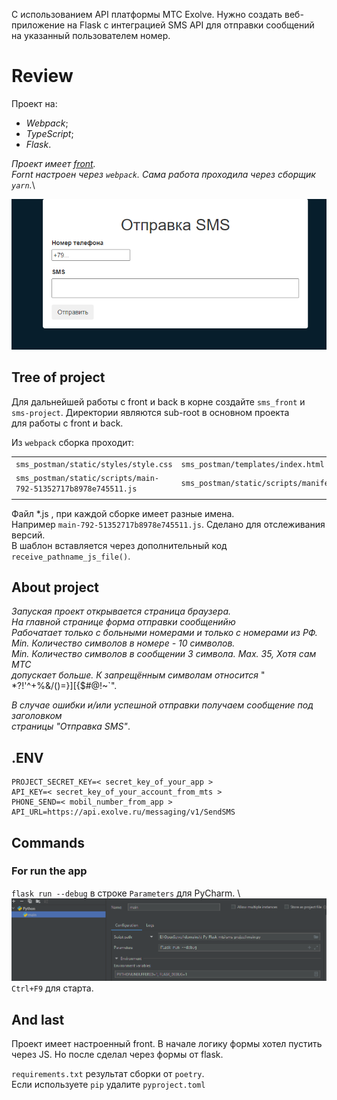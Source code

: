 C использованием API платформы МТС Exolve. Нужно создать веб-приложение на Flask с интеграцией SMS API для отправки сообщений на указанный пользователем номер.
# Review
Проект на:
- *Webpack*;
- *TypeScript*;
- *Flask*.

*Проект имеет [front](https://github.com/Tryd0g0lik/mts_sms_front.git).*\
*Fornt настроен через `webpack`. Сама работа проходила через сборщик `yarn`.*\

![app-web](./img/app.png)

## Tree of project
Для дальнейшей работы с front и back в корне создайте `sms_front` и \
`sms-project`. Директории являются sub-root в основном проекта \
для работы с front и back.    

Из `webpack` сборка проходит:

|||
|:---|:---|
|`sms_postman/static/styles/style.css`|`sms_postman/templates/index.html`|
|`sms_postman/static/scripts/main-792-51352717b8978e745511.js`|`sms_postman/static/scripts/manifest.json`|
|||

Файл *.js , при каждой сборке имеет разные имена. \
Например `main-792-51352717b8978e745511.js`. Сделано для отслеживания версий. \
В шаблон вставляется через дополнительный код `receive_pathname_js_file()`.

## About project
*Запуская проект открывается страница браузера.* \
*На главной странице форма отправки сообщенийю*\
*Рабочатает только с больными номерами и только с номерами из РФ.*\
*Min. Количество символов в номере - 10 символов.* \
*Min. Количество символов в сообщении 3 символа. Max. 35, Хотя сам МТС \
допускает больше. К запрещённым символам относится* " *?!'^+%&/()=}][{$#@!~`".

*В случае ошибки и/или успешной отправки получаем сообщение под заголовком\
страницы "Отправка SMS"*.

## .ENV
```text
PROJECT_SECRET_KEY=< secret_key_of_your_app >
API_KEY=< secret_key_of_your_account_from_mts >
PHONE_SEND=< mobil_number_from_app >
API_URL=https://api.exolve.ru/messaging/v1/SendSMS
```

## Commands
### For run the app
`flask run --debug` в строке `Parameters` для PyCharm. \ 
![PyCharm](./img/commands.png) \
`Ctrl+F9` для старта.

## And last
Проект имеет настроенный front. В начале логику формы хотел пустить через JS. 
Но после сделал через формы от flask.

`requirements.txt` результат сборки от `poetry`.\
Если используете `pip` удалите `pyproject.toml` 

